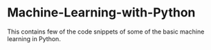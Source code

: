# Machine-Learning-with-Python
This contains few of the code snippets of some of the basic machine learning in Python.

